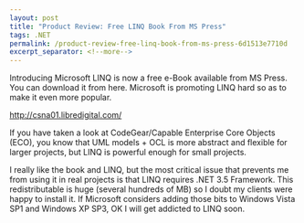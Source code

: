 ```yaml
---
layout: post
title: "Product Review: Free LINQ Book From MS Press"
tags: .NET
permalink: /product-review-free-linq-book-from-ms-press-6d1513e7710d
excerpt_separator: <!--more-->
---
```

Introducing Microsoft LINQ is now a free e-Book available from MS Press. You can download it from here. Microsoft is promoting LINQ hard so as to make it even more popular.

http://csna01.libredigital.com/

If you have taken a look at CodeGear/Capable Enterprise Core Objects (ECO), you know that UML models + OCL is more abstract and flexible for larger projects, but LINQ is powerful enough for small projects.

I really like the book and LINQ, but the most critical issue that prevents me from using it in real projects is that LINQ requires .NET 3.5 Framework. This redistributable is huge (several hundreds of MB) so I doubt my clients were happy to install it. If Microsoft considers adding those bits to Windows Vista SP1 and Windows XP SP3, OK I will get addicted to LINQ soon.
<!--more-->